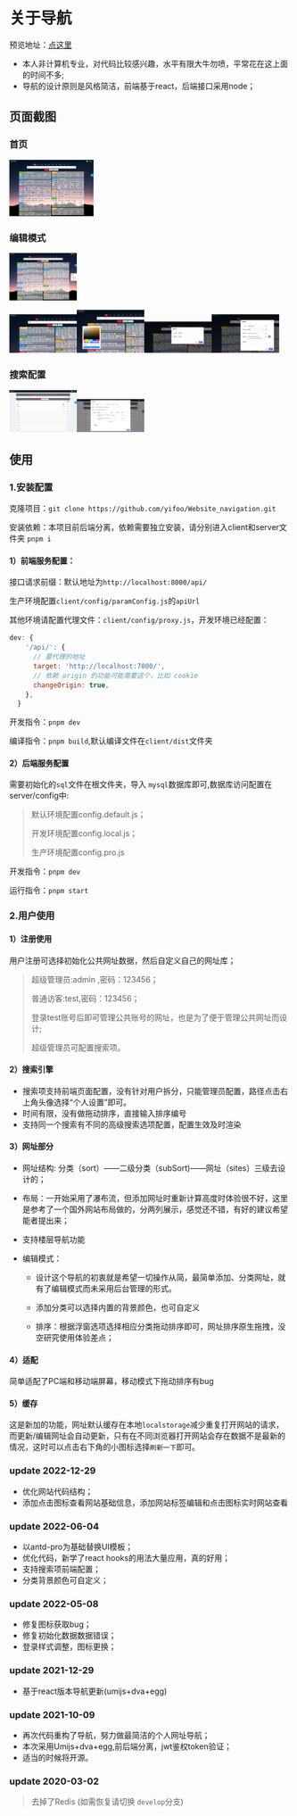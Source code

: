 # 关于导航

预览地址：[点这里](https://www.haohome.top/)

- 本人非计算机专业，对代码比较感兴趣，水平有限大牛勿喷，平常花在这上面的时间不多;
- 导航的设计原则是风格简洁，前端基于react，后端接口采用node；

## 页面截图

### 首页

<img src="./screenshot/home-2022-06-03-23_51_50.png" alt="home-2022-06-03-23_51_50" style="width:30%;" />

### 编辑模式

<img src="./screenshot/home-edit-2022-06-03-23_51_50.png" alt="home-edit-2022-06-03-23_51_50" style="width:24%;" />

<img src="screenshot/sort-edit.png" alt="sort-edit" style="width:24%;" /><img src="screenshot/home-edit.png" alt="home-edit" style="width:24%;" /><img src="screenshot/subSort-edit.png" alt="subSort-edit" style="width:24%;" /><img src="screenshot/site-edit2022-06-04 00.02.05.png" alt="site-edit2022-06-04 00.02.05" style="width:24%;" />

### 搜索配置

<img src="screenshot/setting-search-2022-06-03-23_57_22.png" alt="setting-search-2022-06-03-23_57_22" style="width:24%;" /><img src="screenshot/setting-search-2022-06-03-23_57_00.png" alt="setting-search-2022-06-03-23_57_00" style="width:24%;" />

## 使用

### 1.安装配置

克隆项目：`git clone https://github.com/yifoo/Website_navigation.git`

安装依赖：本项目前后端分离，依赖需要独立安装，请分别进入client和server文件夹 `pnpm i`

#### 1）前端服务配置：

接口请求前缀：默认地址为`http://localhost:8000/api/`

生产环境配置`client/config/paramConfig.js`的`apiUrl`

其他环境请配置代理文件：`client/config/proxy.js`，开发环境已经配置：

```js
dev: {
    '/api/': {
      // 要代理的地址
      target: 'http://localhost:7000/',
      // 依赖 origin 的功能可能需要这个，比如 cookie
      changeOrigin: true,
    },
  }
```

开发指令：`pnpm dev`

编译指令：`pnpm build`,默认编译文件在`client/dist`文件夹

#### 2）后端服务配置

需要初始化的`sql`文件在根文件夹，导入 `mysql`数据库即可,数据库访问配置在server/config中:

> 默认环境配置config.default.js；
>
> 开发环境配置config.local.js；
>
> 生产环境配置config.pro.js

开发指令：`pnpm dev`

运行指令：`pnpm start`

### 2.用户使用

#### 1）注册使用

用户注册可选择初始化公共网址数据，然后自定义自己的网址库；

> 超级管理员:admin ,密码：123456；
>
> 普通访客:test,密码：123456；
>
> 登录test账号后即可管理公共账号的网址，也是为了便于管理公共网址而设计;
>
> 超级管理员可配置搜索项。

#### 2）搜索引擎

- 搜索项支持前端页面配置，没有针对用户拆分，只能管理员配置，路径点击右上角头像选择“个人设置”即可。
- 时间有限，没有做拖动排序，直接输入排序编号
- 支持同一个搜索有不同的高级搜索选项配置，配置生效及时渲染

#### 3）网址部分

- 网址结构:  分类（sort）——二级分类（subSort)——网址（sites）三级去设计的；

- 布局：一开始采用了瀑布流，但添加网址时重新计算高度时体验很不好，这里是参考了一个国外网站布局做的，分两列展示，感觉还不错，有好的建议希望能者提出来；
- 支持楼层导航功能

- 编辑模式：

  - 设计这个导航的初衷就是希望一切操作从简，最简单添加、分类网址，就有了编辑模式而未采用后台管理的形式。

  - 添加分类可以选择内置的背景颜色，也可自定义

  - 排序：根据浮窗选项选择相应分类拖动排序即可，网址排序原生拖拽，没空研究使用体验差点；


#### 4）适配

简单适配了PC端和移动端屏幕，移动模式下拖动排序有bug

#### 5）缓存

这是新加的功能，网址默认缓存在本地`localstorage`减少重复打开网站的请求，而更新/编辑网址会自动更新，只有在不同浏览器打开网站会存在数据不是最新的情况，这时可以点击右下角的小图标选择`刷新一下`即可。

### update 2022-12-29

- 优化网站代码结构；
- 添加点击图标查看网站基础信息，添加网站标签编辑和点击图标实时网站查看

### update 2022-06-04

- 以antd-pro为基础替换UI模板；
- 优化代码，新学了react hooks的用法大量应用，真的好用；
- 支持搜索项前端配置；
- 分类背景颜色可自定义；

### update 2022-05-08

- 修复图标获取bug；
- 修复初始化数据数据错误；
- 登录样式调整，图标更换；

### update 2021-12-29

- 基于react版本导航更新(umijs+dva+egg)

### update 2021-10-09

- 再次代码重构了导航，努力做最简洁的个人网址导航；
- 本次采用Umijs+dva+egg,前后端分离，jwt鉴权token验证；
- 适当的时候将开源。

### update 2020-03-02

> 去掉了Redis (如需恢复请切换 `develop`分支)
